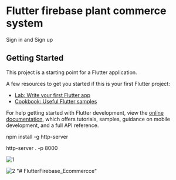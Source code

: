 # Flutter firebase plant commerce system

Sign in and Sign up

## Getting Started

This project is a starting point for a Flutter application.

A few resources to get you started if this is your first Flutter project:

- [Lab: Write your first Flutter app](https://docs.flutter.dev/get-started/codelab)
- [Cookbook: Useful Flutter samples](https://docs.flutter.dev/cookbook)

For help getting started with Flutter development, view the
[online documentation](https://docs.flutter.dev/), which offers tutorials,
samples, guidance on mobile development, and a full API reference.


npm install -g http-server

http-server . -p 8000

![1](https://user-images.githubusercontent.com/59581456/180210503-ed495864-9e68-4040-97ac-96c7ffcc2533.jpg)


![2](https://user-images.githubusercontent.com/59581456/180210519-5e922f79-9561-4d08-ad5d-1aef692a173f.jpg)
"# FlutterFirebase_Ecommercce" 




